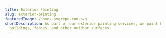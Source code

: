 ```yaml
---
title: Exterior Painting
slug: exterior-painting
featuredImage: /boxes-svgrepo-com.svg
shortDescription: As part of our exterior painting services, we paint homes,
  buildings, fences, and other outdoor surfaces.
---
```

